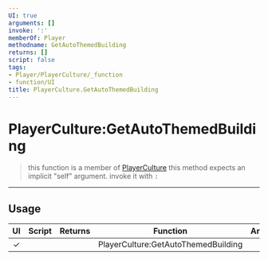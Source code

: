 ```yaml
---
UI: true
arguments: []
invoke: ':'
memberOf: Player
methodname: GetAutoThemedBuilding
returns: []
script: false
tags:
- Player/PlayerCulture/_function
- function/UI
title: PlayerCulture.GetAutoThemedBuilding
---
```

# PlayerCulture:GetAutoThemedBuilding
> this function is a member of [PlayerCulture](civ-6/lua/PlayerCulture.md)
> this method expects an implicit "self" argument. invoke it with `:`
-----
## Usage
|  UI | Script | Returns | Function | Arguments |
|:---:|:------:|-------:|:--------:|:---------|
|✓| ||PlayerCulture:GetAutoThemedBuilding||
